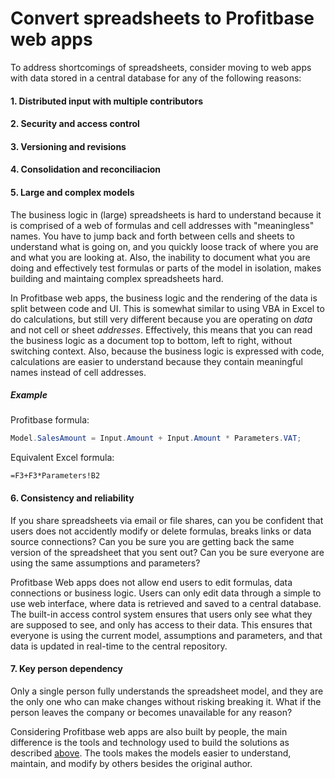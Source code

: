 # Convert spreadsheets to Profitbase web apps

To address shortcomings of spreadsheets, consider moving to web apps with data stored in a central database for any of the following reasons:   
#### 1. Distributed input with multiple contributors

#### 2. Security and access control

#### 3. Versioning and revisions

#### 4. Consolidation and reconciliacion

#### 5. Large and complex models

The business logic in (large) spreadsheets is hard to understand because it is comprised of a web of formulas and cell addresses with "meaningless" names. You have to jump back and forth between cells and sheets to understand what is going on, and you quickly loose track of where you are and what you are looking at. Also, the inability to document what you are doing and effectively test formulas or parts of the model in isolation, makes building and maintaing complex spreadsheets hard.

In Profitbase web apps, the business logic and the rendering of the data is split between code and UI. This is somewhat similar to using VBA in Excel to do calculations, but still very different because you are operating on _data_ and not cell or sheet _addresses_. Effectively, this means that you can read the business logic as a document top to bottom, left to right, without switching context. Also, because the business logic is expressed with code, calculations are easier to understand because they contain meaningful names instead of cell addresses.

##### Example

Profitbase formula:  
```csharp
Model.SalesAmount = Input.Amount + Input.Amount * Parameters.VAT;
```

Equivalent Excel formula:
```excel
=F3+F3*Parameters!B2
```

#### 6. Consistency and reliability
If you share spreadsheets via email or file shares, can you be confident that users does not accidently modify or delete formulas, breaks links or data source connections? Can you be sure you are getting back the same version of the spreadsheet that you sent out? Can you be sure  everyone are using the same assumptions and parameters?

Profitbase Web apps does not allow end users to edit formulas, data connections or business logic. Users can only edit data through a simple to use web interface, where data is retrieved and saved to a central database. The built-in access control system ensures that users only see what they are supposed to see, and only has access to their data. This ensures that everyone is using the current model, assumptions and parameters, and that data is updated in real-time to the central repository.

#### 7. Key person dependency
Only a single person fully understands the spreadsheet model, and they are the only one who can make changes without risking breaking it. What if the person leaves the company or becomes unavailable for any reason?  

Considering Profitbase web apps are also built by people, the main difference is the tools and technology used to build the solutions as described [above](#5-large-and-complex-models). The tools makes the models easier to understand, maintain, and modify by others besides the original author.  





